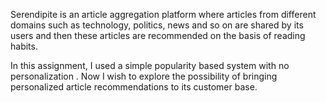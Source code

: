 Serendipite is an article aggregation platform where articles from different domains such as technology, politics, news and so on are shared by its users and then these articles are recommended on the basis of reading habits.

In this assignment, I used a simple popularity based system with no personalization . Now I wish to explore the possibility of bringing personalized article recommendations to its customer base.

